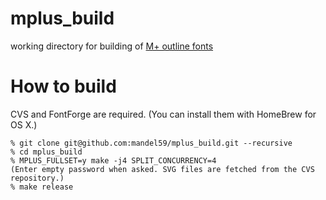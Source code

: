 # mplus_build
working directory for building of [M+ outline fonts](http://mplus-fonts.osdn.jp/mplus-outline-fonts/index-en.html)

# How to build

CVS and FontForge are required. (You can install them with HomeBrew for OS X.)

```
% git clone git@github.com:mandel59/mplus_build.git --recursive
% cd mplus_build
% MPLUS_FULLSET=y make -j4 SPLIT_CONCURRENCY=4
(Enter empty password when asked. SVG files are fetched from the CVS repository.)
% make release
```
